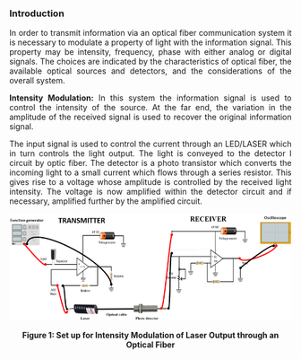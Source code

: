 ### Introduction
<div style="text-align:justify">

In order to transmit information via an optical fiber communication system it is necessary to modulate a property of light with the information signal. This property may be intensity, frequency, phase with either analog or digital signals. The choices are indicated by the characteristics of optical fiber, the available optical sources and detectors, and the considerations of the overall system.

**Intensity Modulation:** In this system the information signal is used to control the intensity of the source. At the far end, the variation in the amplitude of the received signal is used to recover the original information signal.

The input signal is used to control the current through an LED/LASER which in turn controls the light output. The light is conveyed to the detector I circuit by optic fiber. The detector is a photo transistor which converts the incoming light to a small current which flows through a series resistor. This gives rise to a voltage whose amplitude is controlled by the received light intensity. The voltage is now amplified within the detector circuit and if necessary, amplified further by the amplified circuit.

<center>

![](images/b.PNG)

**Figure 1: Set up for Intensity Modulation of Laser Output through an Optical Fiber**

</center>
</div>